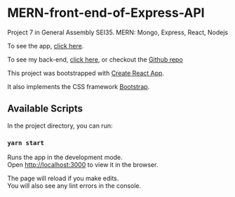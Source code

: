 # MERN-front-end-of-Express-API

Project 7 in General Assembly SEI35. MERN: Mongo, Express, React, Nodejs

To see the app, [click here](https://xenodochial-banach-8dcd17.netlify.com/).

To see my back-end, [click here](https://peak-happiness-sal.herokuapp.com/), or checkout the [Github repo](https://github.com/saralaffin/express-CRUD-API)

This project was bootstrapped with [Create React App](https://github.com/facebook/create-react-app).

It also implements the CSS framework [Bootstrap](https://getbootstrap.com/).

## Available Scripts

In the project directory, you can run:

### `yarn start`

Runs the app in the development mode.<br />
Open [http://localhost:3000](http://localhost:3000) to view it in the browser.

The page will reload if you make edits.<br />
You will also see any lint errors in the console.
